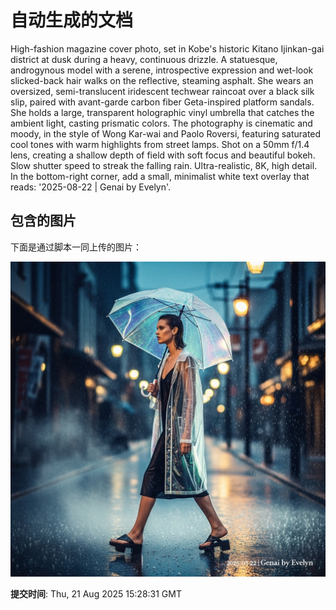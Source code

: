 
# 自动生成的文档

High-fashion magazine cover photo, set in Kobe's historic Kitano Ijinkan-gai district at dusk during a heavy, continuous drizzle. A statuesque, androgynous model with a serene, introspective expression and wet-look slicked-back hair walks on the reflective, steaming asphalt. She wears an oversized, semi-translucent iridescent techwear raincoat over a black silk slip, paired with avant-garde carbon fiber Geta-inspired platform sandals. She holds a large, transparent holographic vinyl umbrella that catches the ambient light, casting prismatic colors. The photography is cinematic and moody, in the style of Wong Kar-wai and Paolo Roversi, featuring saturated cool tones with warm highlights from street lamps. Shot on a 50mm f/1.4 lens, creating a shallow depth of field with soft focus and beautiful bokeh. Slow shutter speed to streak the falling rain. Ultra-realistic, 8K, high detail. In the bottom-right corner, add a small, minimalist white text overlay that reads: '2025-08-22 | Genai by Evelyn'.

## 包含的图片

下面是通过脚本一同上传的图片：

![自动上传的图片](../assets/images/20250821232828HPfUk.png)

**提交时间**: Thu, 21 Aug 2025 15:28:31 GMT
